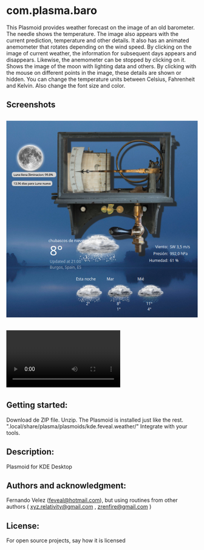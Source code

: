 # com.plasma.baro

This Plasmoid provides weather forecast on the image of an old barometer. The needle shows the temperature. The image also appears with the current prediction, temperature and other details. It also has an animated anemometer that rotates depending on the wind speed. By clicking on the image of current weather, the information for subsequent days appears and disappears. Likewise, the anemometer can be stopped by clicking on it. Shows the image of the moon with lighting data and others. By clicking with the mouse on different points in the image, these details are shown or hidden.
You can change the temperature units between Celsius, Fahrenheit and Kelvin. Also change the font size and color.

## Screenshots
![](https://github.com/feveal/com.baro/blob/plasma/Screenshot_baro.png)
-
![](https://github.com/feveal/com.baro/blob/plasma/plasma_baro.mp4)
-
## Getting started:
Download de ZIP file. Unzip.
The Plasmoid is installed just like the rest. ".local/share/plasma/plasmoids/kde.feveal.weather/"
Integrate with your tools. 


## Description:
Plasmoid for KDE Desktop

## Authors and acknowledgment:
Fernando Velez (feveal@hotmail.com), but using routines from other authors ( xyz.relativity@gmail.com , zrenfire@gmail.com ) 

## License:
For open source projects, say how it is licensed
